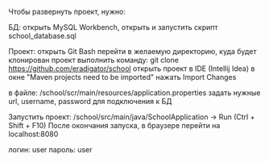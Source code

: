 Чтобы развернуть проект, нужно:

БД:
открыть MySQL Workbench, открыть и запустить скрипт school_database.sql

Проект:
открыть Git Bash
перейти в желаемую директорию, куда будет клонирован проект
выполнить команду:
git clone https://github.com/eradigator/school
открыть проект в IDE (Intellij Idea)
в окне "Maven projects need to be imported" нажать Import Changes

в файле:
/school/scr/main/resources/application.properties
задать нужные url, username, password для подключения к БД

Запустить проект:
/school/src/main/java/SchoolApplication -> Run (Ctrl + Shift + F10)
После окончания запуска, в браузере перейти на localhost:8080

логин: user
пароль: user